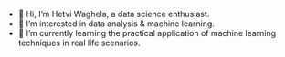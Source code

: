- 👋 Hi, I’m Hetvi Waghela, a data science enthusiast.
- 👀 I’m interested in data analysis & machine learning. 
- 🌱 I’m currently learning the practical application of machine learning techniques in real life scenarios.

<!---
hetvimwaghela/hetvimwaghela is a ✨ special ✨ repository because its `README.md` (this file) appears on your GitHub profile.
You can click the Preview link to take a look at your changes.
--->
